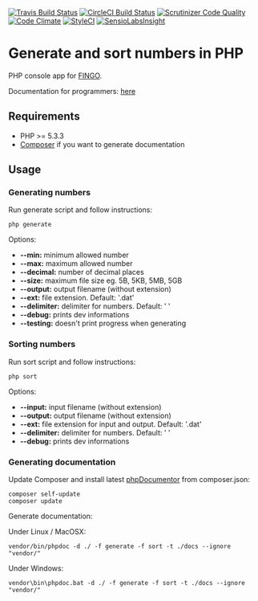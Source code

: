 [![Travis Build Status](https://travis-ci.org/Saibamen/Generate-Sort-Numbers.svg)](https://travis-ci.org/Saibamen/Generate-Sort-Numbers)
[![CircleCI Build Status](https://circleci.com/gh/Saibamen/Generate-Sort-Numbers.svg?style=shield)](https://circleci.com/gh/Saibamen/Generate-Sort-Numbers)
[![Scrutinizer Code Quality](https://scrutinizer-ci.com/g/Saibamen/Generate-Sort-Numbers/badges/quality-score.png)](https://scrutinizer-ci.com/g/Saibamen/Generate-Sort-Numbers/)
[![Code Climate](https://codeclimate.com/github/Saibamen/Generate-Sort-Numbers/badges/gpa.svg)](https://codeclimate.com/github/Saibamen/Generate-Sort-Numbers)
[![StyleCI](https://styleci.io/repos/104583437/shield)](https://styleci.io/repos/104583437)
[![SensioLabsInsight](https://insight.sensiolabs.com/projects/26f85851-cba3-4d7d-a4f5-892faf8258c1/mini.png)](https://insight.sensiolabs.com/projects/26f85851-cba3-4d7d-a4f5-892faf8258c1)

# Generate and sort numbers in PHP

PHP console app for [FINGO](https://www.fingo.net/).

Documentation for programmers: [here](https://saibamen.github.io/Generate-Sort-Numbers/)

## Requirements

* PHP >= 5.3.3
* [Composer](https://getcomposer.org/) if you want to generate documentation

## Usage

### Generating numbers

Run generate script and follow instructions:

```
php generate
```

Options:

* **--min:** minimum allowed number
* **--max:** maximum allowed number
* **--decimal:** number of decimal places
* **--size:** maximum file size eg. 5B, 5KB, 5MB, 5GB
* **--output:** output filename (without extension)
* **--ext:** file extension. Default: '.dat'
* **--delimiter:** delimiter for numbers. Default: ' '
* **--debug:** prints dev informations
* **--testing:** doesn't print progress when generating

### Sorting numbers

Run sort script and follow instructions:

```
php sort
```

Options:

* **--input:** input filename (without extension)
* **--output:** output filename (without extension)
* **--ext:** file extension for input and output. Default: '.dat'
* **--delimiter:** delimiter for numbers. Default: ' '
* **--debug:** prints dev informations

### Generating documentation

Update Composer and install latest [phpDocumentor](https://www.phpdoc.org/) from composer.json:

```
composer self-update
composer update
```

Generate documentation:

Under Linux / MacOSX:

```
vendor/bin/phpdoc -d ./ -f generate -f sort -t ./docs --ignore "vendor/"
```

Under Windows:

```
vendor\bin\phpdoc.bat -d ./ -f generate -f sort -t ./docs --ignore "vendor/"
```
